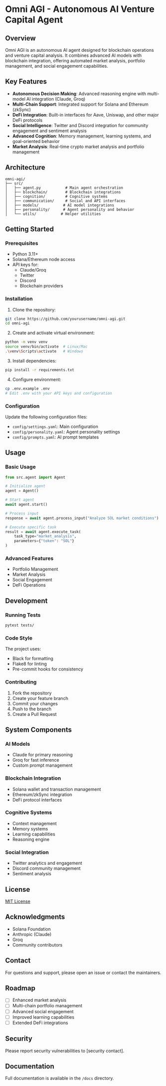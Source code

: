 # Omni AGI - Autonomous AI Venture Capital Agent

## Overview
Omni AGI is an autonomous AI agent designed for blockchain operations and venture capital analysis. It combines advanced AI models with blockchain integration, offering automated market analysis, portfolio management, and social engagement capabilities.

## Key Features
- **Autonomous Decision Making**: Advanced reasoning engine with multi-model AI integration (Claude, Groq)
- **Multi-Chain Support**: Integrated support for Solana and Ethereum (zkSync)
- **DeFi Integration**: Built-in interfaces for Aave, Uniswap, and other major DeFi protocols
- **Social Intelligence**: Twitter and Discord integration for community engagement and sentiment analysis
- **Advanced Cognition**: Memory management, learning systems, and goal-oriented behavior
- **Market Analysis**: Real-time crypto market analysis and portfolio management

## Architecture
```
omni-agi/
├── src/
│   ├── agent.py           # Main agent orchestration
│   ├── blockchain/        # Blockchain integrations
│   ├── cognition/         # Cognitive systems
│   ├── communication/     # Social and API interfaces
│   ├── models/           # AI model integrations
│   ├── personality/      # Agent personality and behavior
│   └── utils/           # Helper utilities
```

## Getting Started

### Prerequisites
- Python 3.11+
- Solana/Ethereum node access
- API keys for:
  - Claude/Groq
  - Twitter
  - Discord
  - Blockchain providers

### Installation
1. Clone the repository:
```bash
git clone https://github.com/yourusername/omni-agi.git
cd omni-agi
```

2. Create and activate virtual environment:
```bash
python -m venv venv
source venv/bin/activate  # Linux/Mac
.\venv\Scripts\activate   # Windows
```

3. Install dependencies:
```bash
pip install -r requirements.txt
```

4. Configure environment:
```bash
cp .env.example .env
# Edit .env with your API keys and configuration
```

### Configuration
Update the following configuration files:
- `config/settings.yaml`: Main configuration
- `config/personality.yaml`: Agent personality settings
- `config/prompts.yaml`: AI prompt templates

## Usage

### Basic Usage
```python
from src.agent import Agent

# Initialize agent
agent = Agent()

# Start agent
await agent.start()

# Process input
response = await agent.process_input("Analyze SOL market conditions")

# Execute specific task
result = await agent.execute_task(
    task_type="market_analysis",
    parameters={"token": "SOL"}
)
```

### Advanced Features
- Portfolio Management
- Market Analysis
- Social Engagement
- DeFi Operations

## Development

### Running Tests
```bash
pytest tests/
```

### Code Style
The project uses:
- Black for formatting
- Flake8 for linting
- Pre-commit hooks for consistency

### Contributing
1. Fork the repository
2. Create your feature branch
3. Commit your changes
4. Push to the branch
5. Create a Pull Request

## System Components

### AI Models
- Claude for primary reasoning
- Groq for fast inference
- Custom prompt management

### Blockchain Integration
- Solana wallet and transaction management
- Ethereum/zkSync integration
- DeFi protocol interfaces

### Cognitive Systems
- Context management
- Memory systems
- Learning capabilities
- Reasoning engine

### Social Integration
- Twitter analytics and engagement
- Discord community management
- Sentiment analysis

## License
[MIT License](LICENSE)

## Acknowledgments
- Solana Foundation
- Anthropic (Claude)
- Groq
- Community contributors

## Contact
For questions and support, please open an issue or contact the maintainers.

## Roadmap
- [ ] Enhanced market analysis
- [ ] Multi-chain portfolio management
- [ ] Advanced social engagement
- [ ] Improved learning capabilities
- [ ] Extended DeFi integrations

## Security
Please report security vulnerabilities to [security contact].

## Documentation
Full documentation is available in the `/docs` directory.


